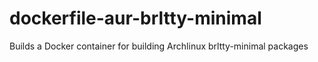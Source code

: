 dockerfile-aur-brltty-minimal
=============================
Builds a Docker container for building Archlinux brltty-minimal packages
